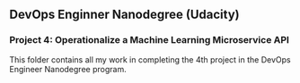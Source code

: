 ## DevOps Enginner Nanodegree (Udacity)

### Project 4: Operationalize a Machine Learning Microservice API
This folder contains all my work in completing the 4th project in the DevOps Engineer Nanodegree program.